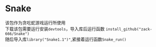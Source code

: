 # Snake
该包作为贪吃蛇游戏运行所使用<br/>
下载该包需要运行安装`devtools`，导入库后运行函数 `install_github("zack-666/Snake")` <br/>
随后导入库`library("Snake1.1")"`,紧接着运行函数`Snake_run()`
